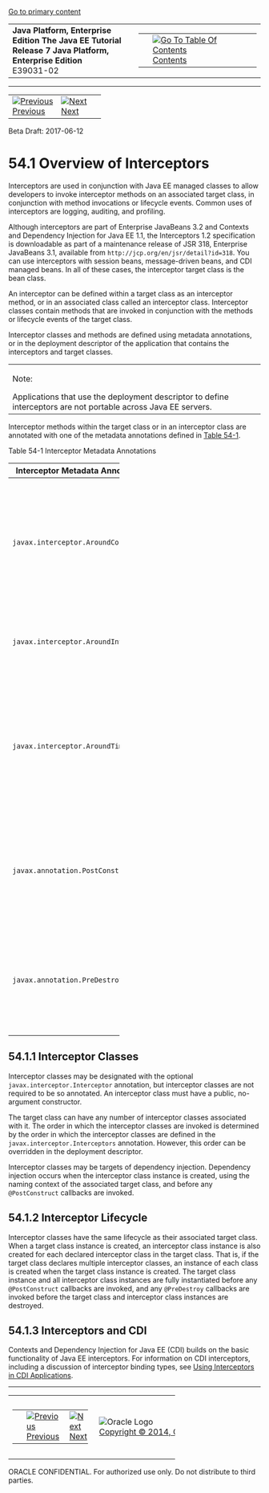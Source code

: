 [Go to primary content](#BEGIN)

<table>
<colgroup>
<col width="50%" />
<col width="50%" />
</colgroup>
<tbody>
<tr class="odd">
<td><strong>Java Platform, Enterprise Edition The Java EE Tutorial</strong><br />
<strong>Release 7 Java Platform, Enterprise Edition</strong><br />
E39031-02</td>
<td><table>
<tbody>
<tr class="odd">
<td> </td>
<td><a href="toc.htm"><img src="../../dcommon/gifs/toc.gif" alt="Go To Table Of Contents" /><br />
<span class="icon">Contents</span></a></td>
</tr>
</tbody>
</table></td>
</tr>
</tbody>
</table>

-----

<table>
<tbody>
<tr class="odd">
<td><a href="interceptors.htm"><img src="../../dcommon/gifs/leftnav.gif" alt="Previous" /><br />
<span class="icon">Previous</span></a> </td>
<td><a href="interceptors002.htm"><img src="../../dcommon/gifs/rightnav.gif" alt="Next" /><br />
<span class="icon">Next</span></a></td>
<td> </td>
</tr>
</tbody>
</table>

Beta Draft: 2017-06-12

# 54.1 Overview of Interceptors

Interceptors are used in conjunction with Java EE managed classes to
allow developers to invoke interceptor methods on an associated target
class, in conjunction with method invocations or lifecycle events.
Common uses of interceptors are logging, auditing, and profiling.

Although interceptors are part of Enterprise JavaBeans 3.2 and Contexts
and Dependency Injection for Java EE 1.1, the Interceptors 1.2
specification is downloadable as part of a maintenance release of JSR
318, Enterprise JavaBeans 3.1, available from
`http://jcp.org/en/jsr/detail?id=318`. You can use interceptors with
session beans, message-driven beans, and CDI managed beans. In all of
these cases, the interceptor target class is the bean class.

An interceptor can be defined within a target class as an interceptor
method, or in an associated class called an interceptor class.
Interceptor classes contain methods that are invoked in conjunction with
the methods or lifecycle events of the target class.

Interceptor classes and methods are defined using metadata annotations,
or in the deployment descriptor of the application that contains the
interceptors and target classes.

  

<table>
<colgroup>
<col width="100%" />
</colgroup>
<tbody>
<tr class="odd">
<td><p>Note:</p>
Applications that use the deployment descriptor to define interceptors are not portable across Java EE servers.</td>
</tr>
</tbody>
</table>

  

Interceptor methods within the target class or in an interceptor class
are annotated with one of the metadata annotations defined in [Table
54-1](#GKECC).

Table 54-1 Interceptor Metadata Annotations

<table style="width:44%;">
<colgroup>
<col width="44%" />
<col width="0%" />
</colgroup>
<thead>
<tr class="header">
<th>Interceptor Metadata Annotation</th>
<th>Description</th>
</tr>
</thead>
<tbody>
<tr class="odd">
<td><p><code dir="ltr">javax.interceptor.AroundConstruct</code></p></td>
<td><p>Designates the method as an interceptor method that receives a callback after the target class is constructed</p></td>
</tr>
<tr class="even">
<td><p><code dir="ltr">javax.interceptor.AroundInvoke</code></p></td>
<td><p>Designates the method as an interceptor method</p></td>
</tr>
<tr class="odd">
<td><p><code dir="ltr">javax.interceptor.AroundTimeout</code></p></td>
<td><p>Designates the method as a timeout interceptor for interposing on timeout methods for enterprise bean timers</p></td>
</tr>
<tr class="even">
<td><p><code dir="ltr">javax.annotation.PostConstruct</code></p></td>
<td><p>Designates the method as an interceptor method for post-construct lifecycle events</p></td>
</tr>
<tr class="odd">
<td><p><code dir="ltr">javax.annotation.PreDestroy</code></p></td>
<td><p>Designates the method as an interceptor method for pre-destroy lifecycle events</p></td>
</tr>
</tbody>
</table>

  

## 54.1.1 Interceptor Classes

Interceptor classes may be designated with the optional
`javax.interceptor.Interceptor` annotation, but interceptor classes are
not required to be so annotated. An interceptor class must have a
public, no-argument constructor.

The target class can have any number of interceptor classes associated
with it. The order in which the interceptor classes are invoked is
determined by the order in which the interceptor classes are defined in
the `javax.interceptor.Interceptors` annotation. However, this order can
be overridden in the deployment descriptor.

Interceptor classes may be targets of dependency injection. Dependency
injection occurs when the interceptor class instance is created, using
the naming context of the associated target class, and before any
`@PostConstruct` callbacks are invoked.

## 54.1.2 Interceptor Lifecycle

Interceptor classes have the same lifecycle as their associated target
class. When a target class instance is created, an interceptor class
instance is also created for each declared interceptor class in the
target class. That is, if the target class declares multiple interceptor
classes, an instance of each class is created when the target class
instance is created. The target class instance and all interceptor class
instances are fully instantiated before any `@PostConstruct` callbacks
are invoked, and any `@PreDestroy` callbacks are invoked before the
target class and interceptor class instances are destroyed.

## 54.1.3 Interceptors and CDI

Contexts and Dependency Injection for Java EE (CDI) builds on the basic
functionality of Java EE interceptors. For information on CDI
interceptors, including a discussion of interceptor binding types, see
[Using Interceptors in CDI Applications](cdi-adv006.htm#GKHJX).

-----

<table style="width:66%;">
<colgroup>
<col width="33%" />
<col width="0%" />
<col width="33%" />
</colgroup>
<tbody>
<tr class="odd">
<td><table style="width:96%;">
<colgroup>
<col width="0%" />
<col width="48%" />
<col width="48%" />
</colgroup>
<tbody>
<tr class="odd">
<td> </td>
<td><a href="interceptors.htm"><img src="../../dcommon/gifs/leftnav.gif" alt="Previous" /><br />
<span class="icon">Previous</span></a> </td>
<td><a href="interceptors002.htm"><img src="../../dcommon/gifs/rightnav.gif" alt="Next" /><br />
<span class="icon">Next</span></a></td>
</tr>
</tbody>
</table></td>
<td><img src="../../dcommon/gifs/oracle.gif" alt="Oracle Logo" class="copyrightlogo" /> <a href="../../dcommon/html/cpyr.htm"><br />
<span class="copyrightlogo">Copyright © 2014, Oracle and/or its affiliates. All rights reserved.</span></a></td>
<td><table>
<tbody>
<tr class="odd">
<td> </td>
<td><a href="toc.htm"><img src="../../dcommon/gifs/toc.gif" alt="Go To Table Of Contents" /><br />
<span class="icon">Contents</span></a></td>
</tr>
</tbody>
</table></td>
</tr>
</tbody>
</table>

ORACLE CONFIDENTIAL. For authorized use only. Do not distribute to third parties.
